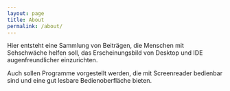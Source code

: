 ```yaml
---
layout: page
title: About
permalink: /about/
---
```


Hier entsteht eine Sammlung von Beiträgen, die Menschen mit Sehschwäche helfen soll, das Erscheinungsbild von Desktop und IDE augenfreundlicher einzurichten.

Auch sollen Programme vorgestellt werden, die mit Screenreader bedienbar sind und eine gut lesbare Bedienoberfläche bieten.

